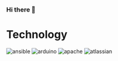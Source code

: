 ### Hi there 👋

# Technology

![ansible](https://joshdanielwalker.github.io/Tech-SVG-Icons/ansible.svg) ![arduino](https://joshdanielwalker.github.io/Tech-SVG-Icons/apache.svg) ![apache](https://joshdanielwalker.github.io/Tech-SVG-Icons/arduino.svg) ![atlassian](https://joshdanielwalker.github.io/Tech-SVG-Icons/atlassian.svg) 



